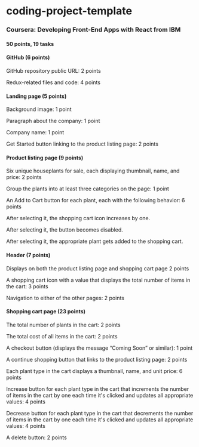 # coding-project-template

### Coursera: Developing Front-End Apps with React from IBM

####  50 points, 19 tasks
#### GitHub (6 points)
GitHub repository public URL: 2 points

Redux-related files and code: 4 points

#### Landing page (5 points)
Background image: 1 point

Paragraph about the company: 1 point

Company name: 1 point

Get Started button linking to the product listing page: 2 points

#### Product listing page (9 points)
Six unique houseplants for sale, each displaying thumbnail, name, and price: 2 points

Group the plants into at least three categories on the page: 1 point

An Add to Cart button for each plant, each with the following behavior: 6 points

After selecting it, the shopping cart icon increases by one.

After selecting it, the button becomes disabled.

After selecting it, the appropriate plant gets added to the shopping cart.

#### Header (7 points)
Displays on both the product listing page and shopping cart page 2 points

A shopping cart icon with a value that displays the total number of items in the cart: 3 points

Navigation to either of the other pages: 2 points

#### Shopping cart page (23 points)
The total number of plants in the cart: 2 points

The total cost of all items in the cart: 2 points

A checkout button (displays the message “Coming Soon” or similar): 1 point

A continue shopping button that links to the product listing page: 2 points

Each plant type in the cart displays a thumbnail, name, and unit price: 6 points

Increase button for each plant type in the cart that increments the number of items in the cart by one each time it's clicked and updates all appropriate values: 4 points

Decrease button for each plant type in the cart that decrements the number of items in the cart by one each time it's clicked and updates all appropriate values: 4 points

A delete button: 2 points